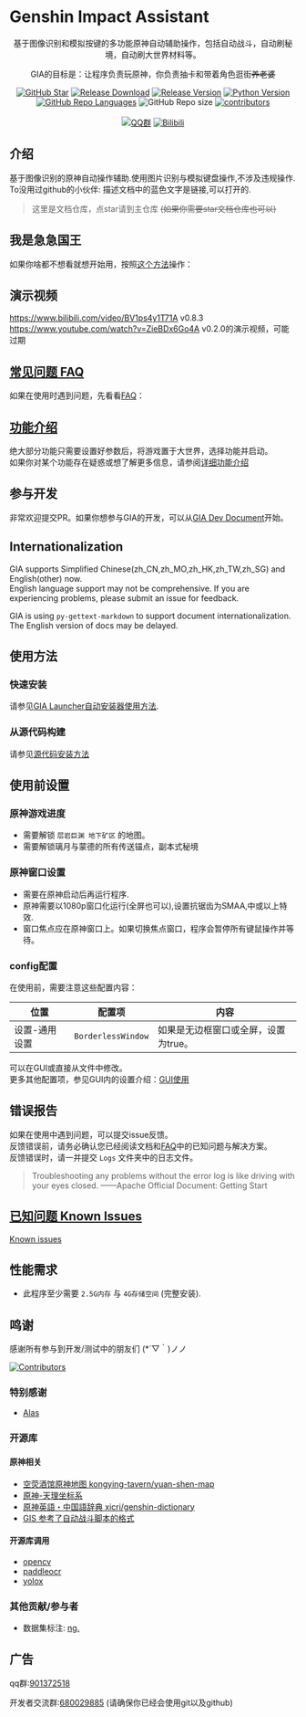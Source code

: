 # Genshin Impact Assistant

<div align="center">

基于图像识别和模拟按键的多功能原神自动辅助操作，包括自动战斗，自动刷秘境，自动刷大世界材料等。

GIA的目标是：让程序负责玩原神，你负责抽卡和带着角色逛街~~养老婆~~

[![GitHub Star](https://img.shields.io/github/stars/infstellar/genshin_impact_assistant?style=flat-square)](https://github.com/infstellar/genshin_impact_assistant/stargazers)
[![Release Download](https://img.shields.io/github/downloads/infstellar/genshin_impact_assistant/total?style=flat-square)](https://github.com/infstellar/genshin_impact_assistant/releases/download/v0.3.0/GIA.Launcher.v0.3.0.7z)
[![Release Version](https://img.shields.io/github/v/release/infstellar/genshin_impact_assistant?style=flat-square)](https://github.com/infstellar/genshin_impact_assistant/releases/latest)
[![Python Version](https://img.shields.io/badge/python-v3.7.6-blue?style=flat-square)](https://www.python.org/downloads/release/python-376/)
[![GitHub Repo Languages](https://img.shields.io/github/languages/top/infstellar/genshin_impact_assistant?style=flat-square)](https://github.com/infstellar/genshin_impact_assistant/search?l=Python)
![GitHub Repo size](https://img.shields.io/github/repo-size/infstellar/genshin_impact_assistant?style=flat-square&color=3cb371)
[![contributors](https://img.shields.io/github/contributors/infstellar/genshin_impact_assistant?style=flat-square)](https://github.com/infstellar/genshin_impact_assistant/graphs/contributors)
</br></br>
[![QQ群](https://img.shields.io/badge/QQ%E7%BE%A4-901372518-blue.svg?style=flat-square&color=12b7f5&logo=qq)](https://jq.qq.com/?_wv=1027&k=YLTrqlzX)
[![Bilibili](https://img.shields.io/badge/bilibili-infstellar-blue.svg?style=flat-square&logo=bilibili)](https://space.bilibili.com/313212782)<!-- ignore gettext -->

</div>

## 介绍

基于图像识别的原神自动操作辅助.使用图片识别与模拟键盘操作,不涉及违规操作.\
To没用过github的小伙伴: 描述文档中的蓝色文字是链接,可以打开的.

> 这里是文档仓库，点star请到主仓库 ~~(如果你需要star文档仓库也可以)~~

## 我是急急国王

如果你啥都不想看就想开始用，按照[这个方法](jijiking.md)操作：

## 演示视频

<https://www.bilibili.com/video/BV1ps4y1T71A> v0.8.3\
<https://www.youtube.com/watch?v=ZieBDx6Go4A> v0.2.0的演示视频，可能过期

## [常见问题 FAQ](FAQ.md)

如果在使用时遇到问题，先看看[FAQ](FAQ.md)：

## [功能介绍](functions_detail.md)

绝大部分功能只需要设置好参数后，将游戏置于大世界，选择功能并启动。\
如果你对某个功能存在疑惑或想了解更多信息，请参阅[详细功能介绍](functions_detail.md)

## 参与开发

非常欢迎提交PR。如果你想参与GIA的开发，可以从[GIA Dev Document](dev/)开始。

## Internationalization

GIA supports Simplified Chinese(zh_CN,zh_MO,zh_HK,zh_TW,zh_SG) and English(other) now.\
English language support may not be comprehensive. If you are experiencing problems, please submit an issue for feedback.

GIA is using `py-gettext-markdown` to support document internationalization. The English version of docs may be delayed.

## 使用方法

### 快速安装

请参见[GIA Launcher自动安装器使用方法](install.md).

### 从源代码构建

请参见[源代码安装方法](git_install.md)

## 使用前设置

### 原神游戏进度

- 需要解锁 `层岩巨渊 地下矿区` 的地图。
- 需要解锁璃月与蒙德的所有传送锚点，副本式秘境

### 原神窗口设置

- 需要在原神启动后再运行程序.
- 原神需要以1080p窗口化运行(全屏也可以),设置抗锯齿为SMAA,中或以上特效.
- 窗口焦点应在原神窗口上。如果切换焦点窗口，程序会暂停所有键鼠操作并等待。

### config配置

在使用前，需要注意这些配置内容：

| 位置      | 配置项                | 内容                   |
| ------- | ------------------ | -------------------- |
| 设置-通用设置 | `BorderlessWindow` | 如果是无边框窗口或全屏，设置为true。 |

可以在GUI或直接从文件中修改。\
更多其他配置项，参见GUI内的设置介绍：[GUI使用](gui.md)

## 错误报告

如果在使用中遇到问题，可以提交issue反馈。\
反馈错误前，请务必确认您已经阅读文档和[FAQ](FAQ.md)中的已知问题与解决方案。\
反馈错误时，请一并提交 `Logs` 文件夹中的日志文件。

> Troubleshooting any problems without the error log is like driving with your eyes closed.
> ——Apache Official Document: Getting Start

<!-- ## 错误码

如果日志输出了 `ERR_CODE` 或 `WARN_CODE` ，可以在[ERROR_CODE](error_code.md)中查看对应的信息： -->

## [已知问题 Known Issues](known_issues.md)

[Known issues](known_issues.md)

## 性能需求

- 此程序至少需要 `2.5G内存` 与 `4G存储空间` (完整安装).

## 鸣谢

感谢所有参与到开发/测试中的朋友们 (\*´▽｀)ノノ

[![Contributors](https://contributors-img.web.app/image?repo=infstellar/genshin_impact_assistant)](https://github.com/infstellar/genshin_impact_assistant/graphs/contributors)

### 特别感谢

- [Alas](https://github.com/LmeSzinc/AzurLaneAutoScript)

### 开源库

#### 原神相关

- [空荧酒馆原神地图 kongying-tavern/yuan-shen-map](https://github.com/kongying-tavern/yuan-shen-map)
- [原神-天理坐标系](https://github.com/GengGode/cvAutoTrack)
- [原神英語・中国語辞典 xicri/genshin-dictionary](https://github.com/xicri/genshin-dictionary)
- [GIS 参考了自动战斗脚本的格式](https://github.com/phonowell/genshin-impact-script)

#### 开源库调用

- [opencv](https://github.com/opencv/opencv)
- [paddleocr](https://github.com/PaddlePaddle/PaddleOCR)
- [yolox](https://github.com/Megvii-BaseDetection/YOLOX)

### 其他贡献/参与者

- 数据集标注: [nɡ.](https://space.bilibili.com/396023811)

## 广告

qq群:[901372518](https://jq.qq.com/?_wv=1027&k=YLTrqlzX)

开发者交流群:[680029885](https://jq.qq.com/?_wv=1027&k=CGuTvCXU)
(请确保你已经会使用git以及github)
